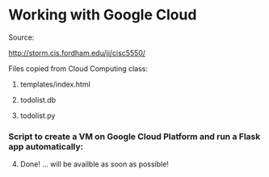 # Working with Google Cloud

Source:

http://storm.cis.fordham.edu/ji/cisc5550/

Files copied from Cloud Computing class:

1. templates/index.html

2. todolist.db

3. todolist.py

### Script to create a VM on Google Cloud Platform and run a Flask app automatically:

4. Done! ... will be availble as soon as possible!
